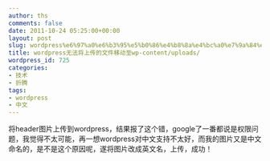 ```yaml
---
author: ths
comments: false
date: 2011-10-24 05:25:00+00:00
layout: post
slug: wordpress%e6%97%a0%e6%b3%95%e5%b0%86%e4%b8%8a%e4%bc%a0%e7%9a%84%e6%96%87%e4%bb%b6%e7%a7%bb%e5%8a%a8%e8%87%b3wp-contentuploads
title: wordpress无法将上传的文件移动至wp-content/uploads/
wordpress_id: 725
categories:
- 技术
- 折腾
tags:
- wordpress
- 中文
---
```


将header图片上传到wordpress，结果报了这个错，google了一番都说是权限问题，我觉得不太可能，再一想wordpress对中文支持不太好，而我的图片又是中文命名的，是不是这个原因呢，遂将图片改成英文名，上传，成功！



